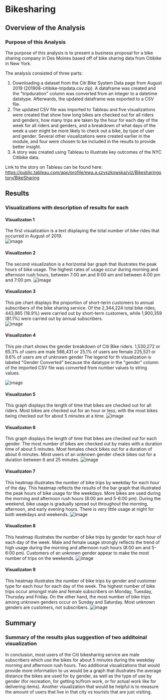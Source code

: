 # Bikesharing

## Overview of the Analysis 
### Purpose of this Analysis 

The purpose of this analysis is to present a business proposal for a bike sharing company in Des Moines based off of bike sharing data from Citibike in New York. 

The analysis consisted of three parts:
1. Downloading a dataset from the Citi Bike System Data page from August 2019 (201908-citibike-tripdata.csv.zip). A dataframe was created and the "tripduration" column was converted from an integer to a datetime datatype. Afterwards, the updated dataframe was exported to a CSV file.
2. The updated CSV file was imported to Tableau and five visualizations were created that show how long bikes are checked out for all riders and genders, how many trips are taken by the hour for each day of the week for all riders and genders, and a breakdown of what days of the week a user might be more likely to check out a bike, by type of user and gender. Several other visualizations were created earlier in the module, and four were chosen to be included in the results to provide better insight.
3. A story was created using Tableau to illustrate key outcomes of the NYC Citibike data. 

Link to the story on Tableau can be found here: https://public.tableau.com/app/profile/ewa.a.szyszkowska/viz/Bikesharingstory/BikeSharing

## Results
### Visualizations with description of results for each

#### Visualizaton 1
The first visualization is a text displaying the total number of bike rides that occurred in August of 2019.  
![image](https://user-images.githubusercontent.com/84869167/137415148-7ff9468a-48d5-4ccd-afb2-5aaf9f76ea2f.png)

#### Visualizaton 2
The second visualization is a horizontal bar graph that illustrates the peak hours of bike usage. The highest rates of usage occur during morning and afternoon rush hours, between 7:00 am and 9:00 am and between 4:00 pm and 7:00 pm. 
![image](https://user-images.githubusercontent.com/84869167/137415280-8accd1f2-ab3d-4e2b-826c-a0d2bdedd9a4.png)

#### Visualizaton 3
This pie chart displays the proportion of short-term customers to annual subscribers of the bike sharing service.
Of the 2,344,224 total bike rides, 443,865 (18.9%) were carried out by short-term customers, while 1,900,359 (81.1%) were carried out by annual subscribers.  
![image](https://user-images.githubusercontent.com/84869167/137416552-404e7cf0-8255-4da9-98ef-fb37da3863ae.png)

#### Visualizaton 4
This pie chart shows the gender breakdown of Citi Bike riders. 
1,530,272 or 65.3% of users are male
588,431 or 25.1% of users are female
225,521 or 9.6% of users are of unknown gender
The legend for th visualization is labeled "Gender Converted" because the datatype in the "gender" column of the imported CSV file was converted from number values to string values. 

![image](https://user-images.githubusercontent.com/84869167/137417209-ff87088c-d0ae-4bab-8abe-2d97e09392d2.png)

#### Visualizaton 5
This graph displays the length of time that bikes are checked out for all riders. Most bikes are checked out for an hour or less, with the most bikes being checked out for about 5 minutes at a time. 
![image](https://user-images.githubusercontent.com/84869167/137417398-419eaa54-b072-4a74-82b6-803a2ca08b77.png)

#### Visualizaton 6
This graph displays the length of time that bikes are checked out for each gender.
The most number of bikes are checked out by males with a duration time of about 5 minutes. 
Most females check bikes out for a duration of about 6 minutes. 
Most users of an unknown gender check bikes out for a duration between 6 and 25 minutes. 
![image](https://user-images.githubusercontent.com/84869167/137417930-5237fbda-3d67-43e2-9795-1036061dde2e.png)

#### Visualizaton 7
This heatmap illustrates the number of bike trips by weekday for each hour of the day.
This heatmap reflects the results of the bar graph that illustrated the peak hours of bike usage for the weekdays. 
More bikes are used during the morning and afternoon rush hours (8:00 am and 5-6:00 pm).
During the weekend, bike usage is gradually spread out throughout the morning, afternoon, and early evening hours. 
There is very little usage at night for both weekdays and weekends. 
![image](https://user-images.githubusercontent.com/84869167/137418923-844c3d2f-0102-4910-b13a-eb46063834a7.png)

#### Visualizaton 8
This heatmap illustrates the number of bike trips by gender for each hour of each day of the week.
Male and female usage strongly reflects the trend of high usage during the morning and afternoon rush hours (8:00 am and 5-6:00 pm). Customers of an unknown gender appear to make the most number of trips on the weekends. 
![image](https://user-images.githubusercontent.com/84869167/137419329-67c1dc3c-0f5c-41d4-8a0f-6ccdc39b7765.png)

#### Visualizaton 9
This heatmap illustrates the number of bike trips by gender and customer type for each hour for each day of the week.
The highest number of bike trips occur amongst male and female subscribers on Monday, Tuesday, Thursday and Friday.
On the other hand, the most number of bike trips among unknown genders occur on Sunday and Saturday. Most unknown genders are customers, not subscribers. 
![image](https://user-images.githubusercontent.com/84869167/137419476-994ec3cf-487d-4933-a066-50705de3db21.png)


## Summary
### Summary of the results plus suggestion of two additoinal visualization
In conclusion, most users of the Citi bikesharing service are male subscribers which use the bikes for about 5 minutes during the weekday morning and afternoon rush hours. 
Two additional visualizations that would provide more information to us would be a graph that illustrates the average distance the bikes are used for by gender, as well as the type of use by gender (for recreation, for getting to/from work, or for actual work like for delivering items). Another visualization that would be helpful is to measure the amount of users that live in that city vs tourists that are just visiting. 
